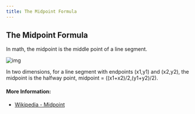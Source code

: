 ```yaml
---
title: The Midpoint Formula
---
```

## The Midpoint Formula

In math, the midpoint is the middle point of a line segment. 

![img](https://upload.wikimedia.org/wikipedia/commons/thumb/6/68/Midpoint.svg/282px-Midpoint.svg.png)

In two dimensions, for a line segment with endpoints (x1,y1) and (x2,y2), the midpoint is the halfway point, midpoint = ((x1+x2)/2,(y1+y2)/2).

#### More Information:

- [Wikipedia - Midpoint](https://en.wikipedia.org/wiki/Midpoint)

